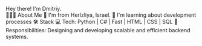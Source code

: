 Hey there! I'm Dmitriy.<br>
👨🏻‍💻 About Me
🤔   I'm from Herlzliya, Israel.
🌱   I'm learning about development processes
🛠 Stack
💻 Tech:   Python | C# | Fast | HTML | CSS | SQL 
🔨 Responsibilities:  Designing and developing scalable and efficient backend systems.
